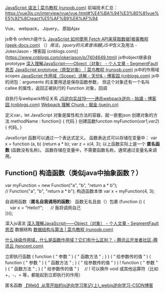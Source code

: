 [JavaScript 语法 | 菜鸟教程 (runoob.com)](https://www.runoob.com/js/js-syntax.html)
前端技术汇总：
https://vue3js.cn/interview/vue/vue.html#%E4%BA%94%E3%80%81vue%E5%92%8Creact%E5%AF%B9%E6%AF%94

Vue，
webpack，
Jquery，
原始Ajax

js命令
onfetch是什么
[JavaScript 如何使用 Fetch API来获取数据|极客教程 (geek-docs.com)](https://geek-docs.com/javascript/javascript-tutorials/t_how-to-use-javascript-fetch-api-to-get-data.html)
$（）用法，jquery的元素查询器
[JS中$含义及用法 - JokerJason - 博客园 (cnblogs.com)](https://www.cnblogs.com/jokerjason/p/7404649.html)
js中object继承自prototype
[深入理解JavaScript——Object（对象） - 个人文章 - SegmentFault 思否](https://segmentfault.com/a/1190000042363833)
[JavaScript prototype（原型对象） | 菜鸟教程 (runoob.com)](https://www.runoob.com/js/js-object-prototype.html)
js中的作用域scopes
[JavaScript 作用域（Scope）详解 - 天份& - 博客园 (cnblogs.com)](https://www.cnblogs.com/forever-Ys/p/10091422.html)
js中的闭包：arguments 的主要用途是保存函数参数， 但这个对象还有一个名叫 callee 的属性，返回正被执行的 Function 对象，回调


自执行与webpack特征关系
[JS逆向实战19——通杀webpack逆向 - 始識 - 博客园 (cnblogs.com)](https://www.cnblogs.com/zichliang/p/17517073.html)
[Webpack 理解 Chunk - 掘金 (juejin.cn)](https://juejin.cn/post/6844903889393680392)
























定义var，let
JavaScript 对象是属性和方法的容器，就一嵌套json
创建对象的方法 methodName : function() { 代码 }
创建函数function myFunction(_var1_,_var2_)  {  代码_ }

JavaScript 函数可以通过一个表达式定义。
函数表达式可以存储在变量中：
var x = function (a, b) {return a * b};
var z = x(4, 3);
以上函数实际上是一个 **匿名函数** (函数没有名称)。
函数存储在变量中，不需要函数名称，通常通过变量名来调用。

## Function() 构造函数（类似java中抽象函数？）

var myFunction = new Function("a", "b", "return a * b");  
// Function("a", "b", "return a * b");  构造函数本体
var x = myFunction(4, 3);

自调用函数（**匿名自我调用的函数**）
函数无名且由（）包裹
(function () {  
    var x = "Hello!!";      // 我将调用自己  
})();

深入js语法
[深入理解JavaScript——Object（对象） - 个人文章 - SegmentFault 思否](https://segmentfault.com/a/1190000042363833)
数据结构
[数据结构与算法 | 菜鸟教程 (runoob.com)](https://www.runoob.com/data-structures/data-structures-tutorial.html)

[什么块级作用域，什么是函数作用域？它们有什么区别？ - 腾讯云开发者社区-腾讯云 (tencent.com)](https://cloud.tencent.com/developer/news/1065655)

立即执行函数
( function ( “ 参数 ” ) { " 函数方法 " ; } ) ( “ 给参数传的值 ” )
( function ( " 参数 " ) { “ 函数方法 ” ; } ( " 给参数传的值 " ) )
! function ( " 参数 " ) { " 函数方法 " ; } ( " 给参数传的值 " )　 
// ! 可以换作 void 或其他运算符（比如 +，-，= 等，都能起到立即执行的作用）

匿名函数
[【Web】从零开始的js逆向学习笔记(上)_webjs逆向学习-CSDN博客](https://blog.csdn.net/uuzeray/article/details/136118382)


